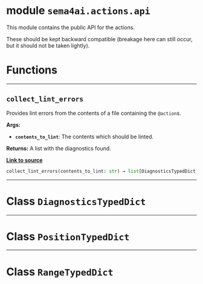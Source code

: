 <!-- markdownlint-disable -->

# module `sema4ai.actions.api`

This module contains the public API for the actions.

These should be kept backward compatible (breakage here can still occur, but it should not be taken lightly).

# Functions

______________________________________________________________________

## `collect_lint_errors`

Provides lint errors from the contents of a file containing the `@action`s.

**Args:**

- <b>`contents_to_lint`</b>: The contents which should be linted.

**Returns:**
A list with the diagnostics found.

[**Link to source**](https://github.com/sema4ai/actions/tree/master/actions/src/sema4ai/actions/api.py#L68)

```python
collect_lint_errors(contents_to_lint: str) → list[DiagnosticsTypedDict]
```

______________________________________________________________________

# Class `DiagnosticsTypedDict`

______________________________________________________________________

# Class `PositionTypedDict`

______________________________________________________________________

# Class `RangeTypedDict`
